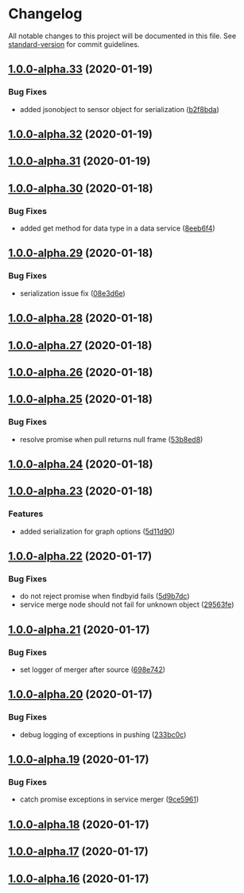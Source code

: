 # Changelog

All notable changes to this project will be documented in this file. See [standard-version](https://github.com/conventional-changelog/standard-version) for commit guidelines.

## [1.0.0-alpha.33](https://git.mvdw-software.com/Maximvdw/openhps-core/compare/v1.0.0-alpha.32...v1.0.0-alpha.33) (2020-01-19)


### Bug Fixes

* added jsonobject to sensor object for serialization ([b2f8bda](https://git.mvdw-software.com/Maximvdw/openhps-core/commit/b2f8bda71d810cdca34ebffdf085fff92911f390))

## [1.0.0-alpha.32](https://git.mvdw-software.com/Maximvdw/openhps-core/compare/v1.0.0-alpha.31...v1.0.0-alpha.32) (2020-01-19)

## [1.0.0-alpha.31](https://git.mvdw-software.com/Maximvdw/openhps-core/compare/v1.0.0-alpha.30...v1.0.0-alpha.31) (2020-01-19)

## [1.0.0-alpha.30](https://git.mvdw-software.com/Maximvdw/openhps-core/compare/v1.0.0-alpha.29...v1.0.0-alpha.30) (2020-01-18)


### Bug Fixes

* added get method for data type in a data service ([8eeb6f4](https://git.mvdw-software.com/Maximvdw/openhps-core/commit/8eeb6f4060dee8a3afeacf35d835bf303ef61d8b))

## [1.0.0-alpha.29](https://git.mvdw-software.com/Maximvdw/openhps-core/compare/v1.0.0-alpha.28...v1.0.0-alpha.29) (2020-01-18)


### Bug Fixes

* serialization issue fix ([08e3d6e](https://git.mvdw-software.com/Maximvdw/openhps-core/commit/08e3d6e227ed983292361b7dee9df06140817150))

## [1.0.0-alpha.28](https://git.mvdw-software.com/Maximvdw/openhps-core/compare/v1.0.0-alpha.27...v1.0.0-alpha.28) (2020-01-18)

## [1.0.0-alpha.27](https://git.mvdw-software.com/Maximvdw/openhps-core/compare/v1.0.0-alpha.26...v1.0.0-alpha.27) (2020-01-18)

## [1.0.0-alpha.26](https://git.mvdw-software.com/Maximvdw/openhps-core/compare/v1.0.0-alpha.25...v1.0.0-alpha.26) (2020-01-18)

## [1.0.0-alpha.25](https://git.mvdw-software.com/Maximvdw/openhps-core/compare/v1.0.0-alpha.24...v1.0.0-alpha.25) (2020-01-18)


### Bug Fixes

* resolve promise when pull returns null frame ([53b8ed8](https://git.mvdw-software.com/Maximvdw/openhps-core/commit/53b8ed8690f286ae51eb7bb529ad35bfa24aae27))

## [1.0.0-alpha.24](https://git.mvdw-software.com/Maximvdw/openhps-core/compare/v1.0.0-alpha.23...v1.0.0-alpha.24) (2020-01-18)

## [1.0.0-alpha.23](https://git.mvdw-software.com/Maximvdw/openhps-core/compare/v1.0.0-alpha.22...v1.0.0-alpha.23) (2020-01-18)


### Features

* added serialization for graph options ([5d11d90](https://git.mvdw-software.com/Maximvdw/openhps-core/commit/5d11d9072230cc5b0fb1295fcb4ea52e96010e25))

## [1.0.0-alpha.22](https://git.mvdw-software.com/Maximvdw/openhps-core/compare/v1.0.0-alpha.21...v1.0.0-alpha.22) (2020-01-17)


### Bug Fixes

* do not reject promise when findbyid fails ([5d9b7dc](https://git.mvdw-software.com/Maximvdw/openhps-core/commit/5d9b7dcc31fe9284eed116cca3aa9dc094ea7d1e))
* service merge node should not fail for unknown object ([29563fe](https://git.mvdw-software.com/Maximvdw/openhps-core/commit/29563fe3927b88e0d94ad4cdb1cae861281c407a))

## [1.0.0-alpha.21](https://git.mvdw-software.com/Maximvdw/openhps-core/compare/v1.0.0-alpha.20...v1.0.0-alpha.21) (2020-01-17)


### Bug Fixes

* set logger of merger after source ([698e742](https://git.mvdw-software.com/Maximvdw/openhps-core/commit/698e742835294cba3489c9327a1023873a03ba57))

## [1.0.0-alpha.20](https://git.mvdw-software.com/Maximvdw/openhps-core/compare/v1.0.0-alpha.19...v1.0.0-alpha.20) (2020-01-17)


### Bug Fixes

* debug logging of exceptions in pushing ([233bc0c](https://git.mvdw-software.com/Maximvdw/openhps-core/commit/233bc0ce8f4de92fd74f9f2fbd1db0409110f690))

## [1.0.0-alpha.19](https://git.mvdw-software.com/Maximvdw/openhps-core/compare/v1.0.0-alpha.18...v1.0.0-alpha.19) (2020-01-17)


### Bug Fixes

* catch promise exceptions in service merger ([9ce5961](https://git.mvdw-software.com/Maximvdw/openhps-core/commit/9ce5961e6cab27624256530e32abb72544e2a2dd))

## [1.0.0-alpha.18](https://git.mvdw-software.com/Maximvdw/openhps-core/compare/v1.0.0-alpha.17...v1.0.0-alpha.18) (2020-01-17)

## [1.0.0-alpha.17](https://git.mvdw-software.com/Maximvdw/openhps-core/compare/v1.0.0-alpha.16...v1.0.0-alpha.17) (2020-01-17)

## [1.0.0-alpha.16](https://git.mvdw-software.com/Maximvdw/openhps-core/compare/v1.0.0-alpha.14...v1.0.0-alpha.16) (2020-01-17)

